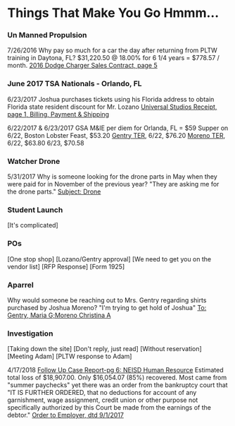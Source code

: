 # Things That Make You Go Hmmm...

### Un Manned Propulsion
7/26/2016
Why pay so much for a car the day after returning from PLTW training in Daytona, FL?
$31,220.50 @ 18.00% for 6 1/4 years = $778.57 / month. [2016 Dodge Charger Sales Contract, page 5](https://oakstreetfalls.github.io/Evidence/Bankruptcy/17-%20180122954740%20Dodge%20Charger%20a%20Finance%20Contract%202016-07-26-hmmm.pdf#page=5)

### June 2017 TSA Nationals - Orlando, FL
6/23/2017
Joshua purchases tickets using his Florida address to obtain Florida state resident discount for Mr. Lozano
[Universal Studios Receipt, page 1, Billing, Payment & Shipping](https://oakstreetfalls.github.io/Evidence/Email/UMP/TSA/messages/Attachments-1/receipt.pdf)

6/22/2017 & 6/23/2017
GSA M&IE per diem for Orlanda, FL = $59
Supper on 6/22, Boston Lobster Feast, $53.20
[Gentry TER](https://oakstreetfalls.github.io/Evidence/Travel%20Expense%20Reimbursements/2017-06-20%20TER%20M%20OrlandoFL%20TSA%2031618-hmmm.pdf), 
6/22, $76.20
[Moreno TER](https://oakstreetfalls.github.io/Evidence/Travel%20Expense%20Reimbursements/2017-06-20%20TER%20C%20OrlandoFL%20TSA%2031660.pdf),
6/22, $63.80
6/23, $70.58

### Watcher Drone
5/31/2017
Why is someone looking for the drone parts in May when they were paid for in November of the previous year?
"They are asking me for the drone parts."
[Subject: Drone](https://oakstreetfalls.github.io/Evidence/Email/UMP/Watcher%20Drone/messages/20170531-Drone-15.html)

### Student Launch
[It's complicated]

### POs
[One stop shop]
[Lozano/Gentry approval]
[We need to get you on the vendor list]
[RFP Response]
[Form 1925]

### Aparrel
Why would someone be reaching out to Mrs. Gentry regarding shirts purchased by Joshua Moreno? "I'm trying to get hold of Joshua"
[To: Gentry, Maria G;Moreno Christina A](https://oakstreetfalls.github.io/Evidence/Email/UMP/Shirts/messages/20170405-Re_Invoice%20from%20Embroidery%20Creations-3.html) 

### Investigation
[Taking down the site]
[Don't reply, just read]
[Without reservation]
[Meeting Adam]
[PLTW response to Adam]

4/17/2018
[Follow Up Case Report-pg 6: NEISD Human Resource](https://oakstreetfalls.github.io/Analysis/2018-03-22%20RPT%20Dominguez%20Follow%20Up%20Case%2018-01155.pdf#page=6)
Estimated total loss of $18,907.00.  Only $16,054.07 (85%) recovered.  Most came from "summer paychecks" yet there was an order from the bankruptcy court that "IT IS FURTHER ORDERED, that no deductions for account of any garnishment, wage assignment, credit union or other purpose
not specifically authorized by this Court be made from the earnings of the debtor."
[Order to Employer, dtd 9/1/2017](https://oakstreetfalls.github.io/Evidence/Bankruptcy/17-%20180122884920%20Order%20to%20Employer%201000%20USD%20per%20month%202017-09-01-hmmm.pdf)



